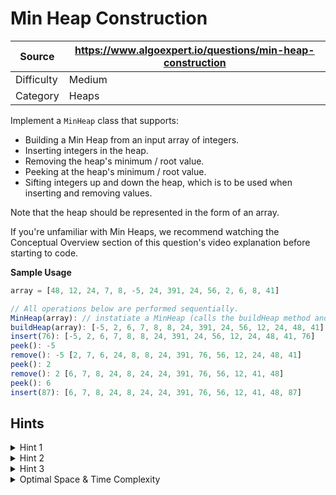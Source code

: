 # Min Heap Construction

| Source | https://www.algoexpert.io/questions/min-heap-construction |
|---|---|
| Difficulty | Medium |
| Category | Heaps |

Implement a `MinHeap` class that supports:

- Building a Min Heap from an input array of integers.
- Inserting integers in the heap.
- Removing the heap's minimum / root value.
- Peeking at the heap's minimum / root value.
- Sifting integers up and down the heap, which is to be used when inserting and removing values.

Note that the heap should be represented in the form of an array.

If you're unfamiliar with Min Heaps, we recommend watching the Conceptual Overview section of this question's video explanation before starting to code.

**Sample Usage**
```ts
array = [48, 12, 24, 7, 8, -5, 24, 391, 24, 56, 2, 6, 8, 41]

// All operations below are performed sequentially.
MinHeap(array): // instatiate a MinHeap (calls the buildHeap method and populates the heap)
buildHeap(array): [-5, 2, 6, 7, 8, 8, 24, 391, 24, 56, 12, 24, 48, 41]
insert(76): [-5, 2, 6, 7, 8, 8, 24, 391, 24, 56, 12, 24, 48, 41, 76]
peek(): -5
remove(): -5 [2, 7, 6, 24, 8, 8, 24, 391, 76, 56, 12, 24, 48, 41]
peek(): 2
remove(): 2 [6, 7, 8, 24, 8, 24, 24, 391, 76, 56, 12, 41, 48]
peek(): 6
insert(87): [6, 7, 8, 24, 8, 24, 24, 391, 76, 56, 12, 41, 48, 87]
```

## Hints

<details>
<summary>Hint 1</summary>
For the buildHeap(), remove(), and insert() methods of the Heap, you will need to use the siftDown() and siftUp() methods. These two methods should essentially allow you to take any node in the heap and move it either down or up in the heap until it's in its final, appropriate position. This can be done by comparing the node in question to its child nodes in the case of siftDown() or to its parent node in the case of siftUp().
</details>

<details>
<summary>Hint 2</summary>
In an array-based Heap, you can easily access a node's children nodes and parent node by using the nodes' indices. If a node is located at index i, then its children nodes are located at indices 2 * i + 1 and 2 * i + 2, and its parent node is located at index Math.floor((i - 1) / 2).
</details>

<details>
<summary>Hint 3</summary>
To implement the buildHeap() method, you can either sift every node in the input array down to its final, correct position, or you can sift every node in the input array up to its final, correct position. What are the runtime implications of both approaches? Which methods (siftDown() or siftUp()) will insert() and remove() utilize? What about peek()?
</details>

<details>
<summary>Optimal Space &amp; Time Complexity</summary>
BuildHeap: O(n) time | O(1) space - where n is the length of the input array  
SiftDown: O(log(n)) time | O(1) space - where n is the length of the heap  
SiftUp: O(log(n)) time | O(1) space - where n is the length of the heap  
Peek: O(1) | O(1)  
Remove: O(log(n)) time | O(1) space - where n is the length of the heap  
Insert: O(log(n)) time | O(1) space - where n is the length of the heap
</details>
